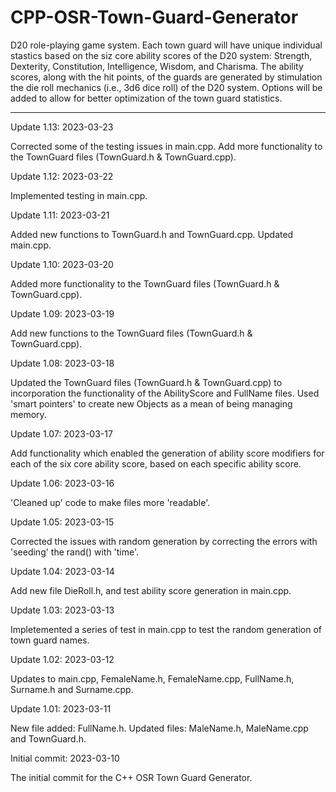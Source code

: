 # CPP-OSR-Town-Guard-Generator
D20 role-playing game system.  Each town guard will have unique individual stastics based on the siz core ability scores of the D20 system: Strength, Dexterity, Constitution, Intelligence, Wisdom, and Charisma.  The ability scores, along with the hit points, of the guards are generated by stimulation the die roll mechanics (i.e., 3d6 dice roll) of the D20 system.  Options will be added to allow for better optimization of the town guard statistics.

-----------------

Update 1.13: 2023-03-23

Corrected some of the testing issues in main.cpp.  Add more functionality to the TownGuard files (TownGuard.h & TownGuard.cpp).


Update 1.12: 2023-03-22

Implemented testing in main.cpp.


Update 1.11: 2023-03-21

Added new functions to TownGuard.h and TownGuard.cpp.  Updated main.cpp.


Update 1.10: 2023-03-20

Added more functionality to the TownGuard files (TownGuard.h & TownGuard.cpp).


Update 1.09: 2023-03-19

Add new functions to the TownGuard files (TownGuard.h & TownGuard.cpp).


Update 1.08: 2023-03-18

Updated the TownGuard files (TownGuard.h & TownGuard.cpp) to incorporation the functionality of the AbilityScore and FullName files.  Used 'smart pointers' to create new Objects as a mean of being managing memory.


Update 1.07: 2023-03-17

Add functionality which enabled the generation of ability score modifiers for each of the six core ability score, based on each specific ability score.


Update 1.06: 2023-03-16

'Cleaned up' code to make files more 'readable'.


Update 1.05: 2023-03-15

Corrected the issues with random generation by correcting the errors with 'seeding' the rand() with 'time'.


Update 1.04: 2023-03-14

Add new file DieRoll.h, and test ability score generation in main.cpp.



Update 1.03: 2023-03-13

Impletemented a series of test in main.cpp to test the random generation of town guard names.


Update 1.02: 2023-03-12

Updates to main.cpp, FemaleName.h, FemaleName.cpp, FullName.h, Surname.h and Surname.cpp.


Update 1.01: 2023-03-11

New file added: FullName.h.  Updated files: MaleName.h, MaleName.cpp and TownGuard.h.


Initial commit: 2023-03-10

The initial commit for the C++ OSR Town Guard Generator.
